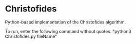 # Christofides
Python-based implementation of the Christofides algorithm.

To run, enter the following command without quotes: "python3 Christofides.py fileName"
